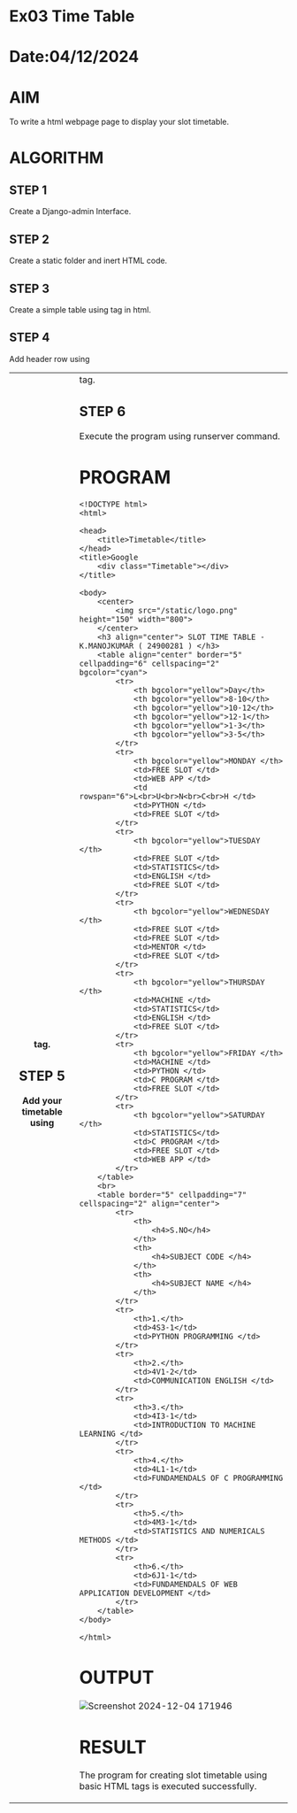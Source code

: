 # Ex03 Time Table
# Date:04/12/2024
# AIM
To write a html webpage page to display your slot timetable.

# ALGORITHM
## STEP 1
Create a Django-admin Interface.

## STEP 2
Create a static folder and inert HTML code.

## STEP 3
Create a simple table using <table> tag in html.

## STEP 4
Add header row using <th> tag.

## STEP 5
Add your timetable using <td> tag.

## STEP 6
Execute the program using runserver command.

# PROGRAM
```
<!DOCTYPE html>
<html>

<head>
    <title>Timetable</title>
</head>
<title>Google
    <div class="Timetable"></div>
</title>

<body>
    <center>
        <img src="/static/logo.png" height="150" width="800">
    </center>
    <h3 align="center"> SLOT TIME TABLE - K.MANOJKUMAR ( 24900281 ) </h3>
    <table align="center" border="5" cellpadding="6" cellspacing="2" bgcolor="cyan">
        <tr>
            <th bgcolor="yellow">Day</th>
            <th bgcolor="yellow">8-10</th>
            <th bgcolor="yellow">10-12</th>
            <th bgcolor="yellow">12-1</th>
            <th bgcolor="yellow">1-3</th>
            <th bgcolor="yellow">3-5</th>
        </tr>
        <tr>
            <th bgcolor="yellow">MONDAY </th>
            <td>FREE SLOT </td>
            <td>WEB APP </td>
            <td rowspan="6">L<br>U<br>N<br>C<br>H </td>
            <td>PYTHON </td>
            <td>FREE SLOT </td>
        </tr>
        <tr>
            <th bgcolor="yellow">TUESDAY </th>
            <td>FREE SLOT </td>
            <td>STATISTICS</td>
            <td>ENGLISH </td>
            <td>FREE SLOT </td>
        </tr>
        <tr>
            <th bgcolor="yellow">WEDNESDAY </th>
            <td>FREE SLOT </td>
            <td>FREE SLOT </td>
            <td>MENTOR </td>
            <td>FREE SLOT </td>
        </tr>
        <tr>
            <th bgcolor="yellow">THURSDAY </th>
            <td>MACHINE </td>
            <td>STATISTICS</td>
            <td>ENGLISH </td>
            <td>FREE SLOT </td>
        </tr>
        <tr>
            <th bgcolor="yellow">FRIDAY </th>
            <td>MACHINE </td>
            <td>PYTHON </td>
            <td>C PROGRAM </td>
            <td>FREE SLOT </td>
        </tr>
        <tr>
            <th bgcolor="yellow">SATURDAY </th>
            <td>STATISTICS</td>
            <td>C PROGRAM </td>
            <td>FREE SLOT </td>
            <td>WEB APP </td>
        </tr>
    </table>
    <br>
    <table border="5" cellpadding="7" cellspacing="2" align="center">
        <tr>
            <th>
                <h4>S.NO</h4>
            </th>
            <th>
                <h4>SUBJECT CODE </h4>
            </th>
            <th>
                <h4>SUBJECT NAME </h4>
            </th>
        </tr>
        <tr>
            <th>1.</th>
            <td>4S3-1</td>
            <td>PYTHON PROGRAMMING </td>
        </tr>
        <tr>
            <th>2.</th>
            <td>4V1-2</td>
            <td>COMMUNICATION ENGLISH </td>
        </tr>
        <tr>
            <th>3.</th>
            <td>4I3-1</td>
            <td>INTRODUCTION TO MACHINE LEARNING </td>
        </tr>
        <tr>
            <th>4.</th>
            <td>4L1-1</td>
            <td>FUNDAMENDALS OF C PROGRAMMING </td>
        </tr>
        <tr>
            <th>5.</th>
            <td>4M3-1</td>
            <td>STATISTICS AND NUMERICALS METHODS </td>
        </tr>
        <tr>
            <th>6.</th>
            <td>6J1-1</td>
            <td>FUNDAMENDALS OF WEB APPLICATION DEVELOPMENT </td>
        </tr>
    </table>
</body>

</html>
```
# OUTPUT
![Screenshot 2024-12-04 171946](https://github.com/user-attachments/assets/36c58781-33fa-491c-88b2-b48c67fc3b9e)

# RESULT
The program for creating slot timetable using basic HTML tags is executed successfully.
